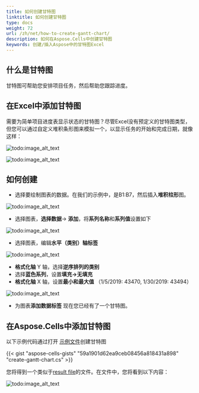 ```yaml
---
title: 如何创建甘特图
linktitle: 如何创建甘特图
type: docs
weight: 72
url: /zh/net/how-to-create-gantt-chart/
description: 如何在Aspose.Cells中创建甘特图
keywords: 创建/插入Aspose中的甘特图Excel
---
```

## 什么是甘特图

甘特图可帮助您安排项目任务，然后帮助您跟踪进度。

## 在Excel中添加甘特图

需要为简单项目进度表显示状态的甘特图？尽管Excel没有预定义的甘特图类型，但您可以通过自定义堆积条形图来模拟一个，以显示任务的开始和完成日期，就像这样：

![todo:image_alt_text](00.png)

![todo:image_alt_text](0.png)

## 如何创建

- 选择要绘制图表的数据。在我们的示例中，是B1:B7，然后插入**堆积柱形**图。

![todo:image_alt_text](1.png)

- 选择图表，**选择数据**-> **添加**，将**系列名称**和**系列值**设置如下

![todo:image_alt_text](2.png)

- 选择图表，编辑**水平（类别）轴标签**

![todo:image_alt_text](3.png)

- **格式化轴** Y 轴，选择**逆序排列的类别**
- 选择**蓝色系列**，设置**填充->无填充**
- **格式化轴** X 轴，设置**最小和最大值** （1/5/2019: 43470, 1/30/2019: 43494）

![todo:image_alt_text](4.png)

- 为图表**添加数据标签**
现在您已经有了一个甘特图。

## 在Aspose.Cells中添加甘特图

以下示例代码通过打开 [示例文件](sample.xlsx)创建甘特图

{{< gist "aspose-cells-gists" "59a1901d62ea9ceb08456a818431a898" "create-gantt-chart.cs" >}}

您将得到一个类似于[result file](result.xlsx)的文件。在文件中，您将看到以下内容：

![todo:image_alt_text](5.png)

